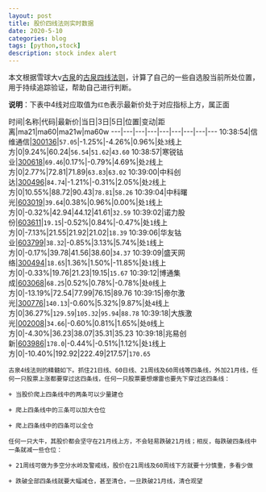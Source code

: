 ```yaml
---
layout: post
title: 股价四线法则实时数据
date: 2020-5-10
categories: blog
tags: [python,stock]
description: stock index alert
---
```



本文根据雪球大v[古泉](https://xueqiu.com/u/7148646888)的[古泉四线法则](https://xueqiu.com/7148646888/130498192)，计算了自己的一些自选股当前所处位置，用于持续追踪验证，帮助自己进行判断。

**说明**：下表中4线对应取值为`红色`表示最新价处于对应指标上方，属正面

时间|名称|代码|最新价|当日|3日|5日|位置|变动|距离|ma21|ma60|ma21w|ma60w
---|---|---|---|---|---|---|---|---
10:38:54|信维通信|[300136](https://xueqiu.com/S/SZ300136)|`57.05`|-1.25%|-4.26%|0.96%|处`3`线上方|0|9.24%|60.24|`56.54`|`51.62`|`43.60`
10:38:57|寒锐钴业|[300618](https://xueqiu.com/S/SZ300618)|`69.46`|0.17%|-0.79%|4.69%|处`2`线上方|0|2.77%|72.81|71.89|`63.83`|`63.02`
10:39:00|中科创达|[300496](https://xueqiu.com/S/SZ300496)|`84.74`|-1.21%|-0.31%|2.05%|处`2`线上方|0|10.55%|88.72|90.43|`78.81`|`58.26`
10:39:04|中科曙光|[603019](https://xueqiu.com/S/SH603019)|`39.64`|0.38%|0.96%|0.00%|处`1`线上方|0|-0.32%|42.94|44.12|41.61|`32.59`
10:39:02|诺力股份|[603611](https://xueqiu.com/S/SH603611)|`19.15`|-0.52%|0.84%|-0.47%|处`1`线上方|0|-7.13%|21.55|21.92|21.02|`18.39`
10:39:06|华友钴业|[603799](https://xueqiu.com/S/SH603799)|`38.32`|-0.85%|3.13%|5.74%|处`1`线上方|0|-0.17%|39.78|41.56|38.60|`34.37`
10:39:09|盛天网络|[300494](https://xueqiu.com/S/SZ300494)|`18.65`|1.36%|1.50%|-11.85%|处`1`线上方|0|-0.33%|19.76|21.23|19.15|`15.67`
10:39:12|博通集成|[603068](https://xueqiu.com/S/SH603068)|`68.25`|0.52%|0.78%|-0.78%|处`0`线上方|0|-13.19%|72.54|77.99|76.15|89.76
10:39:15|帝尔激光|[300776](https://xueqiu.com/S/SZ300776)|`140.13`|-0.60%|5.32%|9.87%|处`4`线上方|0|36.27%|`129.59`|`105.32`|`95.94`|`88.78`
10:39:18|大族激光|[002008](https://xueqiu.com/S/SZ002008)|`34.66`|-0.60%|0.81%|1.65%|处`0`线上方|0|-4.30%|36.23|38.07|35.31|35.23
10:39:18|兆易创新|[603986](https://xueqiu.com/S/SH603986)|`178.0`|-0.44%|-0.51%|1.12%|处`1`线上方|0|-10.40%|192.92|222.49|217.57|`170.65`

```
古泉4线法则的精髓如下。抓住21日线、60日线、21周线及60周线等四条线，外加21月线，任何一只股票上涨都要穿过这四条线，任何一只股票要想爆雷也要先下穿过这四条线：

+ 当股价爬上四条线中的两条可以少量建仓

+ 爬上四条线中的三条可以加大仓位

+ 爬上四条线中的四条可以全仓

任何一只大牛，其股价都会坚守在21月线上方，不会轻易跌破21月线；相反，每跌破四条线中一条就减一些仓位：

+ 21周线可做为多空分水岭及警戒线，股价在21周线及60周线下方就要十分慎重，多看少做

+ 跌破全部四条线就要大幅减仓，甚至清仓，一旦跌破21月线，清仓观望
```